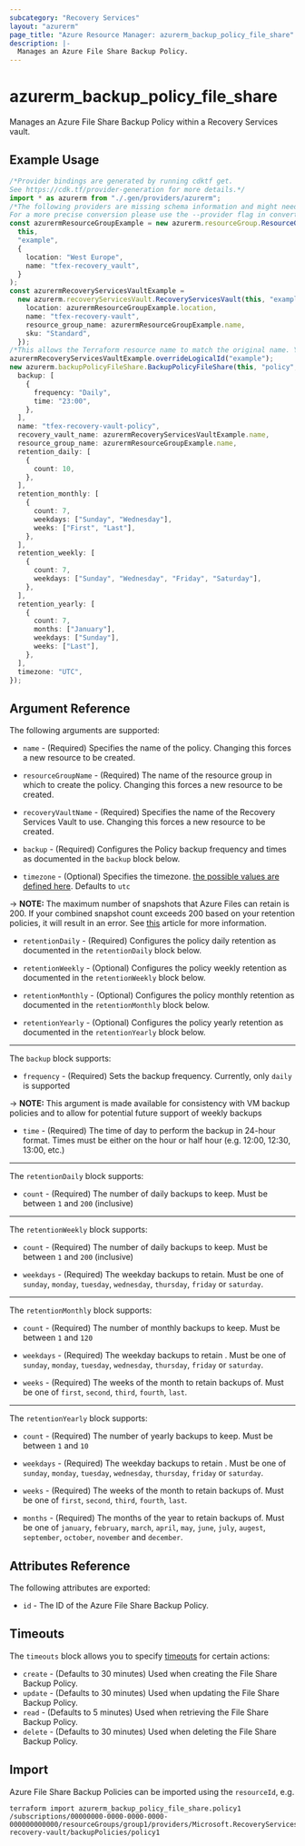 ```yaml
---
subcategory: "Recovery Services"
layout: "azurerm"
page_title: "Azure Resource Manager: azurerm_backup_policy_file_share"
description: |-
  Manages an Azure File Share Backup Policy.
---
```


# azurerm\_backup\_policy\_file\_share

Manages an Azure File Share Backup Policy within a Recovery Services vault.

## Example Usage

```typescript
/*Provider bindings are generated by running cdktf get.
See https://cdk.tf/provider-generation for more details.*/
import * as azurerm from "./.gen/providers/azurerm";
/*The following providers are missing schema information and might need manual adjustments to synthesize correctly: azurerm.
For a more precise conversion please use the --provider flag in convert.*/
const azurermResourceGroupExample = new azurerm.resourceGroup.ResourceGroup(
  this,
  "example",
  {
    location: "West Europe",
    name: "tfex-recovery_vault",
  }
);
const azurermRecoveryServicesVaultExample =
  new azurerm.recoveryServicesVault.RecoveryServicesVault(this, "example_1", {
    location: azurermResourceGroupExample.location,
    name: "tfex-recovery-vault",
    resource_group_name: azurermResourceGroupExample.name,
    sku: "Standard",
  });
/*This allows the Terraform resource name to match the original name. You can remove the call if you don't need them to match.*/
azurermRecoveryServicesVaultExample.overrideLogicalId("example");
new azurerm.backupPolicyFileShare.BackupPolicyFileShare(this, "policy", {
  backup: [
    {
      frequency: "Daily",
      time: "23:00",
    },
  ],
  name: "tfex-recovery-vault-policy",
  recovery_vault_name: azurermRecoveryServicesVaultExample.name,
  resource_group_name: azurermResourceGroupExample.name,
  retention_daily: [
    {
      count: 10,
    },
  ],
  retention_monthly: [
    {
      count: 7,
      weekdays: ["Sunday", "Wednesday"],
      weeks: ["First", "Last"],
    },
  ],
  retention_weekly: [
    {
      count: 7,
      weekdays: ["Sunday", "Wednesday", "Friday", "Saturday"],
    },
  ],
  retention_yearly: [
    {
      count: 7,
      months: ["January"],
      weekdays: ["Sunday"],
      weeks: ["Last"],
    },
  ],
  timezone: "UTC",
});

```

## Argument Reference

The following arguments are supported:

*   `name` - (Required) Specifies the name of the policy. Changing this forces a new resource to be created.

*   `resourceGroupName` - (Required) The name of the resource group in which to create the policy. Changing this forces a new resource to be created.

*   `recoveryVaultName` - (Required) Specifies the name of the Recovery Services Vault to use. Changing this forces a new resource to be created.

*   `backup` - (Required) Configures the Policy backup frequency and times as documented in the `backup` block below.

*   `timezone` - (Optional) Specifies the timezone. [the possible values are defined here](https://jackstromberg.com/2017/01/list-of-time-zones-consumed-by-azure/). Defaults to `utc`

\-> **NOTE:** The maximum number of snapshots that Azure Files can retain is 200. If your combined snapshot count exceeds 200 based on your retention policies, it will result in an error. See [this](https://docs.microsoft.com/azure/backup/backup-azure-files-faq#what-is-the-maximum-retention-i-can-configure-for-backups) article for more information.

*   `retentionDaily` - (Required) Configures the policy daily retention as documented in the `retentionDaily` block below.

*   `retentionWeekly` - (Optional) Configures the policy weekly retention as documented in the `retentionWeekly` block below.

*   `retentionMonthly` - (Optional) Configures the policy monthly retention as documented in the `retentionMonthly` block below.

*   `retentionYearly` - (Optional) Configures the policy yearly retention as documented in the `retentionYearly` block below.

***

The `backup` block supports:

* `frequency` - (Required) Sets the backup frequency. Currently, only `daily` is supported

\-> **NOTE:** This argument is made available for consistency with VM backup policies and to allow for potential future support of weekly backups

* `time` - (Required) The time of day to perform the backup in 24-hour format. Times must be either on the hour or half hour (e.g. 12:00, 12:30, 13:00, etc.)

***

The `retentionDaily` block supports:

* `count` - (Required) The number of daily backups to keep. Must be between `1` and `200` (inclusive)

***

The `retentionWeekly` block supports:

*   `count` - (Required) The number of daily backups to keep. Must be between `1` and `200` (inclusive)

*   `weekdays` - (Required) The weekday backups to retain. Must be one of `sunday`, `monday`, `tuesday`, `wednesday`, `thursday`, `friday` or `saturday`.

***

The `retentionMonthly` block supports:

*   `count` - (Required) The number of monthly backups to keep. Must be between `1` and `120`

*   `weekdays` - (Required) The weekday backups to retain . Must be one of `sunday`, `monday`, `tuesday`, `wednesday`, `thursday`, `friday` or `saturday`.

*   `weeks` - (Required) The weeks of the month to retain backups of. Must be one of `first`, `second`, `third`, `fourth`, `last`.

***

The `retentionYearly` block supports:

*   `count` - (Required) The number of yearly backups to keep. Must be between `1` and `10`

*   `weekdays` - (Required) The weekday backups to retain . Must be one of `sunday`, `monday`, `tuesday`, `wednesday`, `thursday`, `friday` or `saturday`.

*   `weeks` - (Required) The weeks of the month to retain backups of. Must be one of `first`, `second`, `third`, `fourth`, `last`.

*   `months` - (Required) The months of the year to retain backups of. Must be one of `january`, `february`, `march`, `april`, `may`, `june`, `july`, `augest`, `september`, `october`, `november` and `december`.

## Attributes Reference

The following attributes are exported:

* `id` - The ID of the Azure File Share Backup Policy.

## Timeouts

The `timeouts` block allows you to specify [timeouts](https://www.terraform.io/language/resources/syntax#operation-timeouts) for certain actions:

* `create` - (Defaults to 30 minutes) Used when creating the File Share Backup Policy.
* `update` - (Defaults to 30 minutes) Used when updating the File Share Backup Policy.
* `read` - (Defaults to 5 minutes) Used when retrieving the File Share Backup Policy.
* `delete` - (Defaults to 30 minutes) Used when deleting the File Share Backup Policy.

## Import

Azure File Share Backup Policies can be imported using the `resourceId`, e.g.

```shell
terraform import azurerm_backup_policy_file_share.policy1 /subscriptions/00000000-0000-0000-0000-000000000000/resourceGroups/group1/providers/Microsoft.RecoveryServices/vaults/example-recovery-vault/backupPolicies/policy1
```
